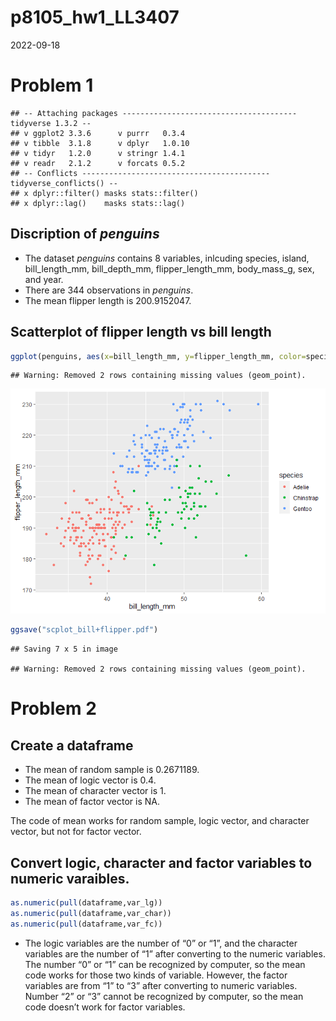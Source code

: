 p8105_hw1_LL3407
================
2022-09-18

# Problem 1

    ## -- Attaching packages --------------------------------------- tidyverse 1.3.2 --
    ## v ggplot2 3.3.6      v purrr   0.3.4 
    ## v tibble  3.1.8      v dplyr   1.0.10
    ## v tidyr   1.2.0      v stringr 1.4.1 
    ## v readr   2.1.2      v forcats 0.5.2 
    ## -- Conflicts ------------------------------------------ tidyverse_conflicts() --
    ## x dplyr::filter() masks stats::filter()
    ## x dplyr::lag()    masks stats::lag()

## Discription of *penguins*

-   The dataset *penguins* contains 8 variables, inlcuding species,
    island, bill_length_mm, bill_depth_mm, flipper_length_mm,
    body_mass_g, sex, and year.  
-   There are 344 observations in *penguins*.  
-   The mean flipper length is 200.9152047.

## Scatterplot of flipper length vs bill length

``` r
ggplot(penguins, aes(x=bill_length_mm, y=flipper_length_mm, color=species))+geom_point()
```

    ## Warning: Removed 2 rows containing missing values (geom_point).

![](p8105_hw1_LL3407_files/figure-gfm/unnamed-chunk-2-1.png)<!-- -->

``` r
ggsave("scplot_bill+flipper.pdf")
```

    ## Saving 7 x 5 in image

    ## Warning: Removed 2 rows containing missing values (geom_point).

# Problem 2

## Create a dataframe

-   The mean of random sample is 0.2671189.  
-   The mean of logic vector is 0.4.
-   The mean of character vector is 1.
-   The mean of factor vector is NA.

The code of mean works for random sample, logic vector, and character
vector, but not for factor vector.

## Convert logic, character and factor variables to numeric varaibles.

``` r
as.numeric(pull(dataframe,var_lg))
as.numeric(pull(dataframe,var_char))
as.numeric(pull(dataframe,var_fc))
```

-   The logic variables are the number of “0” or “1”, and the character
    variables are the number of “1” after converting to the numeric
    variables. The number “0” or “1” can be recognized by computer, so
    the mean code works for those two kinds of variable. However, the
    factor variables are from “1” to “3” after converting to numeric
    variables. Number “2” or “3” cannot be recognized by computer, so
    the mean code doesn’t work for factor variables.
